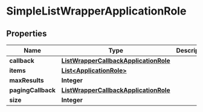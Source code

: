 # SimpleListWrapperApplicationRole

## Properties
Name | Type | Description | Notes
------------ | ------------- | ------------- | -------------
**callback** | [**ListWrapperCallbackApplicationRole**](ListWrapperCallbackApplicationRole.md) |  |  [optional]
**items** | [**List&lt;ApplicationRole&gt;**](ApplicationRole.md) |  |  [optional]
**maxResults** | **Integer** |  |  [optional]
**pagingCallback** | [**ListWrapperCallbackApplicationRole**](ListWrapperCallbackApplicationRole.md) |  |  [optional]
**size** | **Integer** |  |  [optional]
